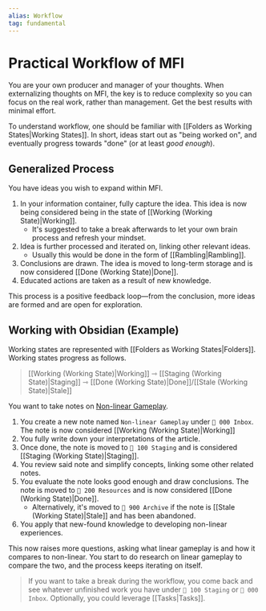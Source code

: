 ```yaml
---
alias: Workflow
tag: fundamental
---
```

# Practical Workflow of MFI
You are your own producer and manager of your thoughts. When externalizing thoughts on MFI, the key is to reduce complexity so you can focus on the real work, rather than management. Get the best results with minimal effort.

To understand workflow, one should be familiar with [[Folders as Working States|Working States]]. In short, ideas start out as "being worked on", and eventually progress towards "done" (or at least *good enough*).

## Generalized Process
You have ideas you wish to expand within MFI.
1. In your information container, fully capture the idea. This idea is now being considered being in the state of [[Working (Working State)|Working]].
	- It's suggested to take a break afterwards to let your own brain process and refresh your mindset.
2. Idea is further processed and iterated on, linking other relevant ideas.
	- Usually this would be done in the form of [[Rambling|Rambling]].
3. Conclusions are drawn. The idea is moved to long-term storage and is now considered [[Done (Working State)|Done]].
4. Educated actions are taken as a result of new knowledge.

This process is a positive feedback loop—from the conclusion, more ideas are formed and are open for exploration.

## Working with Obsidian (Example)
Working states are represented with [[Folders as Working States|Folders]]. Working states progress as follows.
> [[Working (Working State)|Working]] ⇾ [[Staging (Working State)|Staging]] ⇾ [[Done (Working State)|Done]]/[[Stale (Working State)|Stale]]

You want to take notes on [Non-linear Gameplay](https://en.wikipedia.org/wiki/Nonlinear_gameplay).
1. You create a new note named `Non-linear Gameplay` under `📁 000 Inbox`. The note is now considered [[Working (Working State)|Working]]
2. You fully write down your interpretations of the article.
3. Once done, the note is moved to `📁 100 Staging` and is considered [[Staging (Working State)|Staging]].
4. You review said note and simplify concepts, linking some other related notes.
5. You evaluate the note looks good enough and draw conclusions. The note is moved to `📁 200 Resources` and is now considered [[Done (Working State)|Done]].
	- Alternatively, it's moved to `📁 900 Archive` if the note is [[Stale (Working State)|Stale]] and has been abandoned.
6. You apply that new-found knowledge to developing non-linear experiences.

This now raises more questions, asking what linear gameplay is and how it compares to non-linear. You start to do research on linear gameplay to compare the two, and the process keeps iterating on itself.

> If you want to take a break during the workflow, you come back and see whatever unfinished work you have under `📁 100 Staging` or `📁 000 Inbox`. Optionally, you could leverage [[Tasks|Tasks]].
